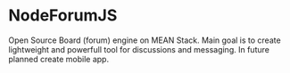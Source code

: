 # NodeForumJS
Open Source Board (forum) engine on MEAN Stack. Main goal is to create lightweight and powerfull tool for discussions and messaging. In future planned create mobile app.

